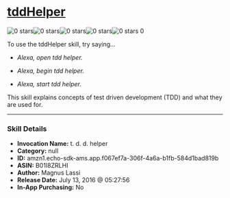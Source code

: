 # [tddHelper](http://alexa.amazon.com/#skills/amzn1.echo-sdk-ams.app.f067ef7a-306f-4a6a-b1fb-584d1bad819b)
![0 stars](../../images/ic_star_border_black_18dp_1x.png)![0 stars](../../images/ic_star_border_black_18dp_1x.png)![0 stars](../../images/ic_star_border_black_18dp_1x.png)![0 stars](../../images/ic_star_border_black_18dp_1x.png)![0 stars](../../images/ic_star_border_black_18dp_1x.png) 0

To use the tddHelper skill, try saying...

* *Alexa, open tdd helper.*

* *Alexa, begin tdd helper.*

* *Alexa, start tdd helper.*

This skill explains concepts of test driven development (TDD) and what they are used for.

***

### Skill Details

* **Invocation Name:** t. d. d. helper
* **Category:** null
* **ID:** amzn1.echo-sdk-ams.app.f067ef7a-306f-4a6a-b1fb-584d1bad819b
* **ASIN:** B01I8ZRLHI
* **Author:** Magnus Lassi
* **Release Date:** July 13, 2016 @ 05:27:56
* **In-App Purchasing:** No
